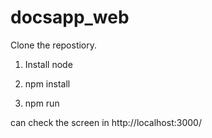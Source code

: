 # docsapp_web

Clone the repostiory.

1. Install node

2. npm install

3. npm run

can check the screen in http://localhost:3000/
